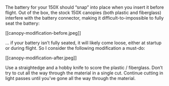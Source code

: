 The battery for your 150X should “snap” into place when you insert it before flight.  Out of the box, the stock 150X canopies (both plastic and fiberglass) interfere with the battery connector, making it difficult-to-impossible to fully seat the battery:

[[canopy-modification-before.jpeg]]

… if your battery isn’t fully seated, it will likely come loose, either at startup or during flight.  So I consider the following modification a must-do:

[[canopy-modification-after.jpeg]]

Use a straightedge and a hobby knife to score the plastic / fiberglass.  Don’t try to cut all the way through the material in a single cut.  Continue cutting in light passes until you’ve gone all the way through the material.